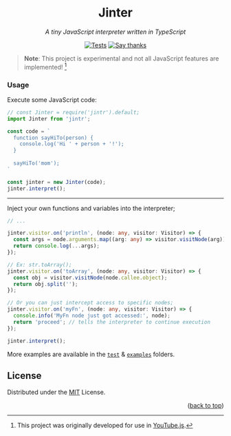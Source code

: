 [actions]: https://github.com/LuanRT/Jinter/actions
[say-thanks]: https://saythanks.io/to/LuanRT

<h1 align=center>
  Jinter
</h1>

<p align=center>
   <i>A tiny JavaScript interpreter written in TypeScript</i>
</p>

<div align="center">

  [![Tests](https://github.com/LuanRT/Jinter/actions/workflows/node.js.yml/badge.svg?branch=main)][actions]
  [![Say thanks](https://img.shields.io/badge/Say%20Thanks-!-1EAEDB.svg)][say-thanks]

</div>

> **Note**: This project is experimental and not all JavaScript features are implemented! [^1]

### Usage

Execute some JavaScript code:
```ts
// const Jinter = require('jintr').default;
import Jinter from 'jintr';

const code = `
  function sayHiTo(person) {
    console.log('Hi ' + person + '!');
  }
  
  sayHiTo('mom');
`

const jinter = new Jinter(code);
jinter.interpret();
```
---
Inject your own functions and variables into the interpreter;
```ts
// ...

jinter.visitor.on('println', (node: any, visitor: Visitor) => {
  const args = node.arguments.map((arg: any) => visitor.visitNode(arg));
  return console.log(...args);
});

// Ex: str.toArray();
jinter.visitor.on('toArray', (node: any, visitor: Visitor) => {
  const obj = visitor.visitNode(node.callee.object);
  return obj.split('');      
});

// Or you can just intercept access to specific nodes;
jinter.visitor.on('myFn', (node: any, visitor: Visitor) => {
  console.info('MyFn node just got accessed:', node);
  return 'proceed'; // tells the interpreter to continue execution 
});

jinter.interpret();
```

More examples are available in the [`test`](/test) & [`examples`](/examples) folders.

## License
Distributed under the [MIT](https://choosealicense.com/licenses/mit/) License.

<!-- Footnotes -->
[^1]: This project was originally developed for use in [YouTube.js](https://github.com/LuanRT/YouTube.js).

<p align="right">
  (<a href="#top">back to top</a>)
</p>
